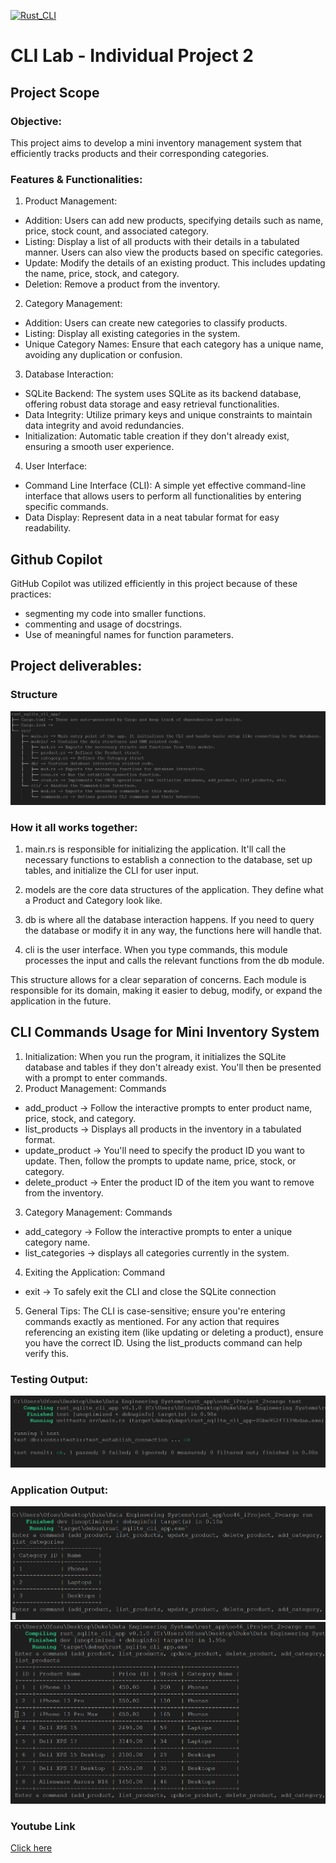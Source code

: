 [![Rust_CLI](https://github.com/nogibjj/oo46_Mini_Proj_W8/actions/workflows/cicd.yml/badge.svg)][def]

# CLI Lab - Individual Project 2

## Project Scope

### Objective:

This project aims to develop a mini inventory management system that efficiently tracks products and their corresponding categories.

### Features & Functionalities:

1. Product Management:

- Addition: Users can add new products, specifying details such as name, price, stock count, and associated category.
- Listing: Display a list of all products with their details in a tabulated manner. Users can also view the products based on specific categories.
- Update: Modify the details of an existing product. This includes updating the name, price, stock, and category.
- Deletion: Remove a product from the inventory.

2. Category Management:

- Addition: Users can create new categories to classify products.
- Listing: Display all existing categories in the system.
- Unique Category Names: Ensure that each category has a unique name, avoiding any duplication or confusion.

3. Database Interaction:

- SQLite Backend: The system uses SQLite as its backend database, offering robust data storage and easy retrieval functionalities.
- Data Integrity: Utilize primary keys and unique constraints to maintain data integrity and avoid redundancies.
- Initialization: Automatic table creation if they don't already exist, ensuring a smooth user experience.

4. User Interface:

- Command Line Interface (CLI): A simple yet effective command-line interface that allows users to perform all functionalities by entering specific commands.
- Data Display: Represent data in a neat tabular format for easy readability.

## Github Copilot

GitHub Copilot was utilized efficiently in this project because of these practices:

- segmenting my code into smaller functions.
- commenting and usage of docstrings.
- Use of meaningful names for function parameters.

## Project deliverables:

### Structure

![struct](struct.png)

### How it all works together:

1. main.rs is responsible for initializing the application. It'll call the necessary functions to establish a connection to the database, set up tables, and initialize the CLI for user input.

2. models are the core data structures of the application. They define what a Product and Category look like.

3. db is where all the database interaction happens. If you need to query the database or modify it in any way, the functions here will handle that.

4. cli is the user interface. When you type commands, this module processes the input and calls the relevant functions from the db module.

This structure allows for a clear separation of concerns. Each module is responsible for its domain, making it easier to debug, modify, or expand the application in the future.

## CLI Commands Usage for Mini Inventory System

1. Initialization: When you run the program, it initializes the SQLite database and tables if they don't already exist. You'll then be presented with a prompt to enter commands.
2. Product Management: Commands

- add_product -> Follow the interactive prompts to enter product name, price, stock, and category.
- list_products -> Displays all products in the inventory in a tabulated format.
- update_product -> You'll need to specify the product ID you want to update. Then, follow the prompts to update name, price, stock, or category.
- delete_product -> Enter the product ID of the item you want to remove from the inventory.

3. Category Management: Commands

- add_category -> Follow the interactive prompts to enter a unique category name.
- list_categories -> displays all categories currently in the system.

4. Exiting the Application: Command

- exit -> To safely exit the CLI and close the SQLite connection

5. General Tips:
   The CLI is case-sensitive; ensure you're entering commands exactly as mentioned.
   For any action that requires referencing an existing item (like updating or deleting a product), ensure you have the correct ID. Using the list_products command can help verify this.

### Testing Output:

![Output_Test](test.png)

### Application Output:

![Output1](output1.png)
![Output](output.png)

### Youtube Link

[Click here](https://youtu.be/48ylMM8KA0k)

[def]: https://github.com/nogibjj/oo46_Mini_Proj_W8/actions/workflows/cicd.yml
